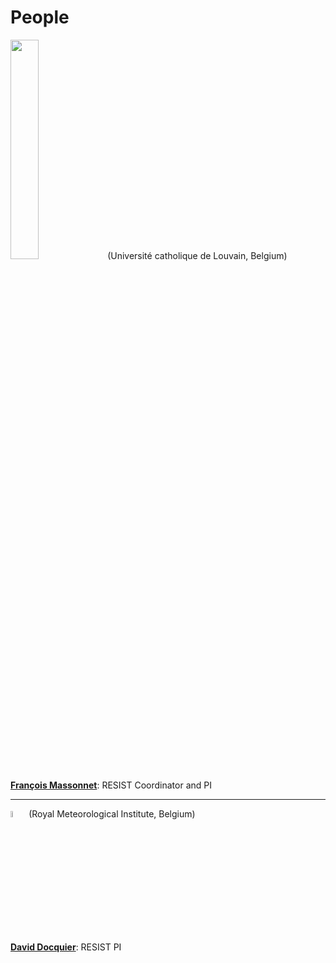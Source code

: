 # People

<img src="https://resist-impuls.github.io/docs/assets/logo_UCLouvain_format_jpg_RVB.jpg" height="30%" width="30%">
(Université catholique de Louvain, Belgium)

[**François Massonnet**](https://www.elic.ucl.ac.be/modx/index.php?id=73): RESIST Coordinator and PI

-----

<img src="https://resist-impuls.github.io/docs/assets/logo_rmicolor.png" height="5%" width="5%">
(Royal Meteorological Institute, Belgium)

[**David Docquier**](https://sites.google.com/view/daviddocquier): RESIST PI
